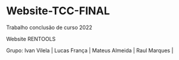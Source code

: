 # Website-TCC-FINAL
Trabalho conclusão de curso 2022

Website RENTOOLS 

Grupo:
Ivan Vilela |
Lucas França |
Mateus Almeida |
Raul Marques |
